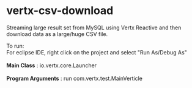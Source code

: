 # vertx-csv-download
Streaming large result set from MySQL using Vertx Reactive and then download data as a large/huge CSV file.

To run: <br/>
For eclipse IDE, right click on the project and select "Run As/Debug As" <br/> <br/>
**Main Class** : io.vertx.core.Launcher <br/> <br/>
**Program Arguments** : run com.vertx.test.MainVerticle
